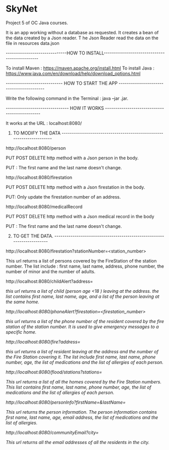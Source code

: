 # SkyNet
Project 5 of OC Java courses. 

It is an app working without a database as requested. It creates a bean of the data created by a Json reader.
T
he Json Reader read the data on the file in resources data.json

------------------------------HOW TO  INSTALL----------------------------------------------

To install Maven : 
https://maven.apache.org/install.html
To install Java : 
https://www.java.com/en/download/help/download_options.html

---------------------------- HOW TO START THE APP -----------------------------------------

Write the following command in the Terminal : 
java –jar <ExecutableJarFileName>.jar.

------------------------------- HOW IT WORKS ----------------------------------------------

It works at the URL : localhost:8080/

1. TO MODIFY THE DATA ---------------------------------------------------------------------

http://localhost:8080/person 

PUT POST DELETE http method with a Json person in the body. 

PUT : The first name and the last name doesn't change.


http://localhost:8080/firestation

PUT POST DELETE http method with a Json firestation in the body.

PUT: Only update the firestation number of an address.


http://localhost:8080/medicalRecord

PUT POST DELETE http method with a Json medical record in the body 

PUT : The first name and the last name doesn't change.


2. TO GET THE DATA. -----------------------------------------------------------------------

http://localhost:8080/firestation?stationNumber=<station_number>

This url returns a list of persons covered by the FireStation of the station number. The list include : first name, last name, address, phone number, the number of minor and the number of adults.


http://localhost:8080/childAlert?address=<address>

this url returns a list of child (person age <18 ) leaving at the address. the list contains first name, last name, age, and a list of the person leaving at the same home.


http://localhost:8080/phoneAlert?firestation=<firestation_number>

this url returns a list of the phone number of the resident covered by the fire station of the station number. It is used to give emergency messages to a specific home.


http://localhost:8080/fire?address=<address>

this url returns a list of resident leaving at the address and the number of the Fire Station covering it. The list include first name, last name, phone number, age, the list of medications and the list of allergies of each person.


http://localhost:8080/flood/stations?stations=<a list of station_numbers>

This url returns a list of all the homes covered by the Fire Station numbers. This list contains first name, last name, phone number, age, the list of medications and the list of allergies of each person.


http://localhost:8080/personInfo?firstName=<firstName>&lastName=<lastName>

This url returns the person information. The person information contains first name, last name, age, email address, the list of medications and the list of allergies.


http://localhost:8080/communityEmail?city=<city>

This url returns all the email addresses of all the residents in the city.
